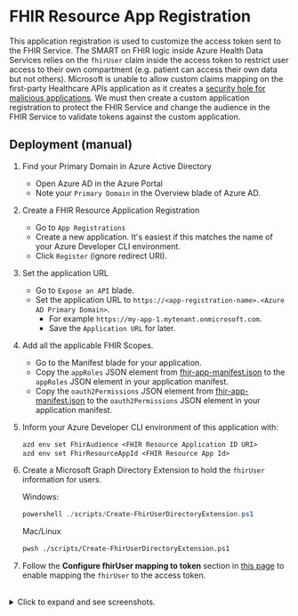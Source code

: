# FHIR Resource App Registration

This application registration is used to customize the access token sent to the FHIR Service. The SMART on FHIR logic inside Azure Health Data Services relies on the `fhirUser` claim inside the access token to restrict user access to their own compartment (e.g. patient can access their own data but not others). Microsoft is unable to allow custom claims mapping on the first-party Healthcare APIs application as it creates a [security hole for malicious applications](https://learn.microsoft.com/azure/active-directory/develop/reference-app-manifest#acceptmappedclaims-attribute). We must then create a custom application registration to protect the FHIR Service and change the audience in the FHIR Service to validate tokens against the custom application.

## Deployment (manual)

1. Find your Primary Domain in Azure Active Directory
    - Open Azure AD in the Azure Portal
    - Note your `Primary Domain` in the Overview blade of Azure AD.
1. Create a FHIR Resource Application Registration
    - Go to `App Registrations`
    - Create a new application. It's easiest if this matches the name of your Azure Developer CLI environment.
    - Click `Register` (ignore redirect URI).
1. Set the application URL
    - Go to `Expose an API` blade.
    - Set the application URL to `https://<app-registration-name>.<Azure AD Primary Domain>`.
        - For example `https://my-app-1.mytenant.onmicrosoft.com`.
        - Save the `Application URL` for later.
1. Add all the applicable FHIR Scopes.
    - Go to the Manifest blade for your application.
    - Copy the `appRoles` JSON element from [fhir-app-manifest.json](./fhir-app-manifest.json) to the `appRoles` JSON element in your application manifest.
    - Copy the `oauth2Permissions` JSON element from [fhir-app-manifest.json](./fhir-app-manifest.json) to the `oauth2Permissions` JSON element in your application manifest.
1. Inform your Azure Developer CLI environment of this application with:
    ```
    azd env set FhirAudience <FHIR Resource Application ID URI>
    azd env set FhirResourceAppId <FHIR Resource App Id>
    ```
1. Create a Microsoft Graph Directory Extension to hold the `fhirUser` information for users.
    
    Windows:
    ```powershell
    powershell ./scripts/Create-FhirUserDirectoryExtension.ps1
    ```
    
    Mac/Linux
    ```bash
    pwsh ./scripts/Create-FhirUserDirectoryExtension.ps1
    ```
1. Follow the **Configure fhirUser mapping to token** section in [this page](./set-fhir-user-mapping.md) to enable mapping the `fhirUser` to the access token.

<br />
<details>
<summary>Click to expand and see screenshots.</summary>

![](./images/fhir_resource_app_primary_domain.png)
![](./images/fhir_resource_app_new_app.png)
![](./images/fhir_resource_app_new_app2.png)
![](./images/fhir_resource_app_set_uri.png)
![](./images/fhir_resource_app_set_uri2.png)
![](./images/fhir_resource_app_manifest.png)
</details>

